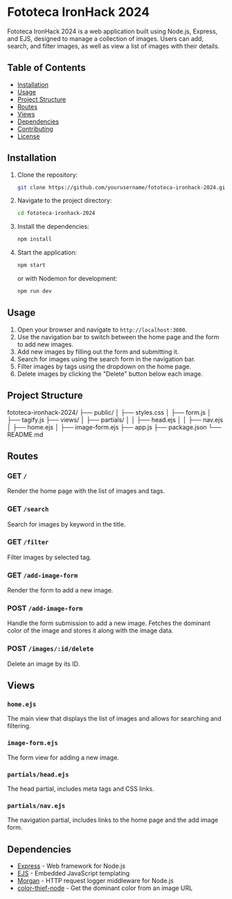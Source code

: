 # Fototeca IronHack 2024

Fototeca IronHack 2024 is a web application built using Node.js, Express, and EJS, designed to manage a collection of images. Users can add, search, and filter images, as well as view a list of images with their details.

## Table of Contents

- [Installation](#installation)
- [Usage](#usage)
- [Project Structure](#project-structure)
- [Routes](#routes)
- [Views](#views)
- [Dependencies](#dependencies)
- [Contributing](#contributing)
- [License](#license)

## Installation

1. Clone the repository:
    ```sh
    git clone https://github.com/yourusername/fototeca-ironhack-2024.git
    ```
2. Navigate to the project directory:
    ```sh
    cd fototeca-ironhack-2024
    ```
3. Install the dependencies:
    ```sh
    npm install
    ```
4. Start the application:
    ```sh
    npm start
    ```
   or with Nodemon for development:
    ```sh
    npm run dev
    ```

## Usage

1. Open your browser and navigate to `http://localhost:3000`.
2. Use the navigation bar to switch between the home page and the form to add new images.
3. Add new images by filling out the form and submitting it.
4. Search for images using the search form in the navigation bar.
5. Filter images by tags using the dropdown on the home page.
6. Delete images by clicking the "Delete" button below each image.

## Project Structure

fototeca-ironhack-2024/
├── public/
│ ├── styles.css
│ ├── form.js
│ ├── tagify.js
├── views/
│ ├── partials/
│ │ ├── head.ejs
│ │ ├── nav.ejs
│ ├── home.ejs
│ ├── image-form.ejs
├── app.js
├── package.json
└── README.md

## Routes

### GET `/`
Render the home page with the list of images and tags.

### GET `/search`
Search for images by keyword in the title.

### GET `/filter`
Filter images by selected tag.

### GET `/add-image-form`
Render the form to add a new image.

### POST `/add-image-form`
Handle the form submission to add a new image. Fetches the dominant color of the image and stores it along with the image data.

### POST `/images/:id/delete`
Delete an image by its ID.

## Views

### `home.ejs`
The main view that displays the list of images and allows for searching and filtering.

### `image-form.ejs`
The form view for adding a new image.

### `partials/head.ejs`
The head partial, includes meta tags and CSS links.

### `partials/nav.ejs`
The navigation partial, includes links to the home page and the add image form.

## Dependencies

- [Express](https://expressjs.com/) - Web framework for Node.js
- [EJS](https://ejs.co/) - Embedded JavaScript templating
- [Morgan](https://www.npmjs.com/package/morgan) - HTTP request logger middleware for Node.js
- [color-thief-node](https://www.npmjs.com/package/color-thief-node) - Get the dominant color from an image URL
